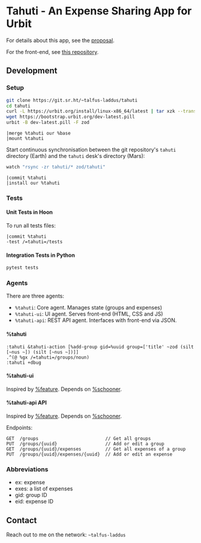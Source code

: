 # Tahuti - An Expense Sharing App for Urbit

For details about this app, see the [proposal](./proposal.md).

For the front-end, see [this repository](https://git.sr.ht/~talfus-laddus/tahuti-website).


## Development

### Setup

```bash
git clone https://git.sr.ht/~talfus-laddus/tahuti
cd tahuti
curl -L https://urbit.org/install/linux-x86_64/latest | tar xzk --transform='s/.*/urbit/g'
wget https://bootstrap.urbit.org/dev-latest.pill
urbit -B dev-latest.pill -F zod
```

```dojo
|merge %tahuti our %base
|mount %tahuti
```

Start continuous synchronisation between the git repository's `tahuti` directory (Earth) and the `tahuti` desk's directory (Mars):

```bash
watch "rsync -zr tahuti/* zod/tahuti"
```

```dojo
|commit %tahuti
|install our %tahuti
```

### Tests

#### Unit Tests in Hoon

To run all tests files:

```dojo
|commit %tahuti
-test /=tahuti=/tests
```

#### Integration Tests in Python

```python
pytest tests
```

### Agents

There are three agents:

- `%tahuti`: Core agent. Manages state (groups and expenses)
- `%tahuti-ui`: UI agent. Serves front-end (HTML, CSS and JS)
- `%tahuti-api`: REST API agent. Interfaces with front-end via JSON.

#### %tahuti

```hoon
:tahuti &tahuti-action [%add-group gid=%uuid group=['title' ~zod (silt [~nus ~]) (silt [~nus ~])]]
.^(@ %gx /=tahuti=/groups/noun)
:tahuti +dbug
```

#### %tahuti-ui

Inspired by [%feature](https://developers.urbit.org/guides/additional/app-workbook/feature). Depends on [%schooner](https://github.com/dalten-collective/boat).

#### %tahuti-api API

Inspired by [%feature](https://developers.urbit.org/guides/additional/app-workbook/feature). Depends on [%schooner](https://github.com/dalten-collective/boat).

Endpoints:
```
GET  /groups                         // Get all groups
PUT  /groups/{uuid}                  // Add or edit a group
GET  /groups/{uuid}/expenses         // Get all expenses of a group
PUT  /groups/{uuid}/expenses/{uuid}  // Add or edit an expense
```


### Abbreviations

- ex: expense
- exes: a list of expenses
- gid: group ID
- eid: expense ID


## Contact

Reach out to me on the network: `~talfus-laddus`
